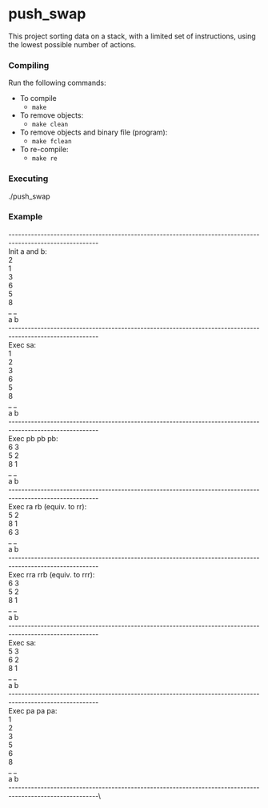 # push_swap
  This project sorting data on a stack, with a limited set of instructions, using the lowest possible number of actions.

### Compiling

  Run the following commands:

  * To compile
    - `make`
  * To remove objects:
    - `make clean`
  * To remove objects and binary file (program):
    - `make fclean`
  * To re-compile:
    - `make re`
  
### Executing

  ./push_swap <an argument the stack a formatted as a list of integers>
  
### Example

----------------------------------------------------------------------------------------------------------\
Init a and b:\
2\
1\
3\
6\
5\
8\
_ _\
a b\
----------------------------------------------------------------------------------------------------------\
Exec sa:\
1\
2\
3\
6\
5\
8\
_ _\
a b\
----------------------------------------------------------------------------------------------------------\
Exec pb pb pb:\
6 3\
5 2\
8 1\
_ _\
a b\
----------------------------------------------------------------------------------------------------------\
Exec ra rb (equiv. to rr):\
5 2\
8 1\
6 3\
_ _\
a b\
----------------------------------------------------------------------------------------------------------\
Exec rra rrb (equiv. to rrr):\
6 3\
5 2\
8 1\
_ _\
a b\
----------------------------------------------------------------------------------------------------------\
Exec sa:\
5 3\
6 2\
8 1\
_ _\
a b\
----------------------------------------------------------------------------------------------------------\
Exec pa pa pa:\
1\
2\
3\
5\
6\
8\
_ _\
a b\
----------------------------------------------------------------------------------------------------------\
